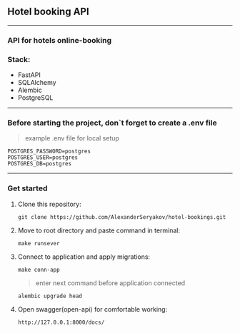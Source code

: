 ## Hotel booking API

---

### API for hotels online-booking

### Stack:

- FastAPI
- SQLAlchemy
- Alembic
- PostgreSQL

---

### Before starting the project, don`t forget to create a .env file 

> example .env file for local setup
```
POSTGRES_PASSWORD=postgres
POSTGRES_USER=postgres
POSTGRES_DB=postgres
```

---

### Get started

1) Clone this repository:
    ```
    git clone https://github.com/AlexanderSeryakov/hotel-bookings.git
    ```
2) Move to root directory and paste command in terminal:
    ```
   make runsever
    ```
3) Connect to application and apply migrations:
   ```
   make conn-app
   ```
   > enter next command before application connected
   ```
   alembic upgrade head
   ```
4) Open swagger(open-api) for comfortable working:
    ```
   http://127.0.0.1:8000/docs/
   ```